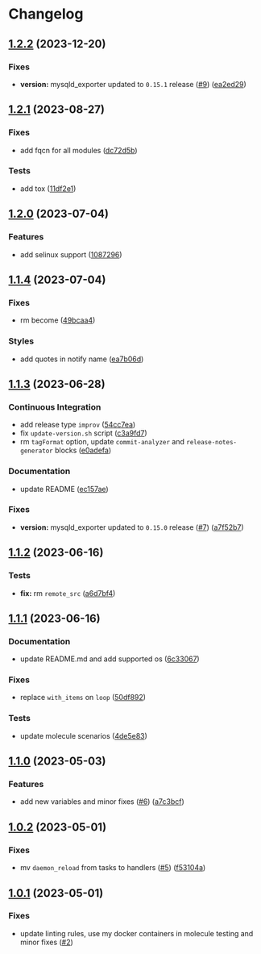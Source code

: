 # Changelog

## [1.2.2](https://github.com/antmelekhin/ansible-role-mysqld-exporter/compare/v1.2.1...v1.2.2) (2023-12-20)


### Fixes

* **version:** mysqld_exporter updated to `0.15.1` release ([#9](https://github.com/antmelekhin/ansible-role-mysqld-exporter/issues/9)) ([ea2ed29](https://github.com/antmelekhin/ansible-role-mysqld-exporter/commit/ea2ed29075b2f674d20fa35c78363141f058de98))

## [1.2.1](https://github.com/antmelekhin/ansible-role-mysqld-exporter/compare/v1.2.0...v1.2.1) (2023-08-27)


### Fixes

* add fqcn for all modules ([dc72d5b](https://github.com/antmelekhin/ansible-role-mysqld-exporter/commit/dc72d5b165d802f8a5c18d7af6882dc9735995bd))


### Tests

* add tox ([11df2e1](https://github.com/antmelekhin/ansible-role-mysqld-exporter/commit/11df2e13c37debf6a6e5e70bd5601da5a47dba07))

## [1.2.0](https://github.com/antmelekhin/ansible-role-mysqld-exporter/compare/v1.1.4...v1.2.0) (2023-07-04)


### Features

* add selinux support ([1087296](https://github.com/antmelekhin/ansible-role-mysqld-exporter/commit/10872963a4185e0175f58bf85769ac252e69ab25))

## [1.1.4](https://github.com/antmelekhin/ansible-role-mysqld-exporter/compare/v1.1.3...v1.1.4) (2023-07-04)


### Fixes

* rm become ([49bcaa4](https://github.com/antmelekhin/ansible-role-mysqld-exporter/commit/49bcaa4019752b8a4bb0e997923302d3652c8ce6))


### Styles

* add quotes in notify name ([ea7b06d](https://github.com/antmelekhin/ansible-role-mysqld-exporter/commit/ea7b06d4d1c075ef26c7747ed86923c57f82fed2))

## [1.1.3](https://github.com/antmelekhin/ansible-role-mysqld-exporter/compare/v1.1.2...v1.1.3) (2023-06-28)


### Continuous Integration

* add release type `improv` ([54cc7ea](https://github.com/antmelekhin/ansible-role-mysqld-exporter/commit/54cc7ea153b1ffcd6a465b4f90cd338613e499df))
* fix `update-version.sh` script ([c3a9fd7](https://github.com/antmelekhin/ansible-role-mysqld-exporter/commit/c3a9fd7514f5a9d1843a2507ba9c7733d0eb7be9))
* rm `tagFormat` option, update `commit-analyzer` and `release-notes-generator` blocks ([e0adefa](https://github.com/antmelekhin/ansible-role-mysqld-exporter/commit/e0adefabba56535004b13350a016186127761d94))


### Documentation

* update README ([ec157ae](https://github.com/antmelekhin/ansible-role-mysqld-exporter/commit/ec157ae65c6b91ae9ed69948979ba5a2aa8fd230))


### Fixes

* **version:** mysqld_exporter updated to `0.15.0` release ([#7](https://github.com/antmelekhin/ansible-role-mysqld-exporter/issues/7)) ([a7f52b7](https://github.com/antmelekhin/ansible-role-mysqld-exporter/commit/a7f52b799ca7cb320e750d10cd245bf163b56890))

## [1.1.2](https://github.com/antmelekhin/ansible-role-mysqld-exporter/compare/v1.1.1...v1.1.2) (2023-06-16)

### Tests

* **fix:** rm `remote_src` ([a6d7bf4](https://github.com/antmelekhin/ansible-role-mysqld-exporter/commit/a6d7bf438c253f5abd0f5cee2fa8419639109f2d))

## [1.1.1](https://github.com/antmelekhin/ansible-role-mysqld-exporter/compare/v1.1.0...v1.1.1) (2023-06-16)

### Documentation

* update README.md and add supported os ([6c33067](https://github.com/antmelekhin/ansible-role-mysqld-exporter/commit/6c33067cd1c60f8b41dd0cb386da007cadb292d2))

### Fixes

* replace `with_items` on `loop` ([50df892](https://github.com/antmelekhin/ansible-role-mysqld-exporter/commit/50df8925b2ebe6e9d59c38fcf1ffa42ddacf72b5))

### Tests

* update molecule scenarios ([4de5e83](https://github.com/antmelekhin/ansible-role-mysqld-exporter/commit/4de5e833976602654cc666d1deb065005800da37))

## [1.1.0](https://github.com/antmelekhin/ansible-role-mysqld-exporter/compare/v1.0.2...v1.1.0) (2023-05-03)

### Features

* add new variables and minor fixes ([#6](https://github.com/antmelekhin/ansible-role-mysqld-exporter/issues/6)) ([a7c3bcf](https://github.com/antmelekhin/ansible-role-mysqld-exporter/commit/a7c3bcfb40b454167ecaf966cd886e6f4de185ea))

## [1.0.2](https://github.com/antmelekhin/ansible-role-mysqld-exporter/compare/v1.0.1...v1.0.2) (2023-05-01)

### Fixes

* mv `daemon_reload` from tasks to handlers ([#5](https://github.com/antmelekhin/ansible-role-mysqld-exporter/issues/5)) ([f53104a](https://github.com/antmelekhin/ansible-role-mysqld-exporter/commit/f53104a6bad242202e1a9a684b958098f201794e))

## [1.0.1](https://github.com/antmelekhin/ansible-role-mysqld-exporter/compare/v1.0.0...v1.0.1) (2023-05-01)

### Fixes

* update linting rules, use my docker containers in molecule testing and minor fixes ([#2](https://github.com/antmelekhin/ansible-role-mysqld-exporter/pull/2))
